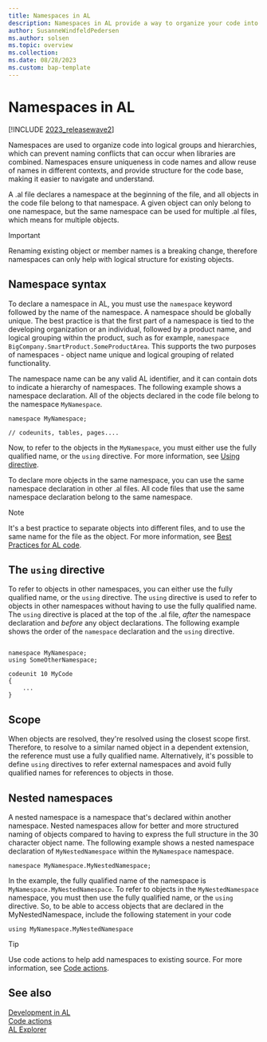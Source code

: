 ```yaml
---
title: Namespaces in AL
description: Namespaces in AL provide a way to organize your code into logical units and avoid naming conflicts.
author: SusanneWindfeldPedersen
ms.author: solsen
ms.topic: overview
ms.collection: 
ms.date: 08/28/2023
ms.custom: bap-template
---
```


# Namespaces in AL

[!INCLUDE [2023_releasewave2](../includes/2023_releasewave2.md)]

Namespaces are used to organize code into logical groups and hierarchies, which can prevent naming conflicts that can occur when libraries are combined. Namespaces ensure uniqueness in code names and allow reuse of names in different contexts, and provide structure for the code base, making it easier to navigate and understand.

A .al file declares a namespace at the beginning of the file, and all objects in the code file belong to that namespace. A given object can only belong to one namespace, but the same namespace can be used for multiple .al files, which means for multiple objects.

> [!IMPORTANT]  
> Renaming existing object or member names is a breaking change, therefore namespaces can only help with logical structure for existing objects.

## Namespace syntax

To declare a namespace in AL, you must use the `namespace` keyword followed by the name of the namespace. A namespace should be globally unique. The best practice is that the first part of a namespace is tied to the developing organization or an individual, followed by a product name, and logical grouping within the product, such as for example, `namespace BigCompany.SmartProduct.SomeProductArea`. This supports the two purposes of namespaces - object name unique and logical grouping of related functionality.

The namespace name can be any valid AL identifier, and it can contain dots to indicate a hierarchy of namespaces. The following example shows a namespace declaration. All of the objects declared in the code file belong to the namespace `MyNamespace`.

```al
namespace MyNamespace;

// codeunits, tables, pages.... 

```

Now, to refer to the objects in the `MyNamespace`, you must either use the fully qualified name, or the `using` directive. For more information, see [Using directive](devenv-namespaces-overview.md#using-directive).

To declare more objects in the same namespace, you can use the same namespace declaration in other .al files. All code files that use the same namespace declaration belong to the same namespace.

> [!NOTE]  
> It's a best practice to separate objects into different files, and to use the same name for the file as the object. For more information, see [Best Practices for AL code](../compliance/apptest-bestpracticesforalcode.md).

## The `using` directive

To refer to objects in other namespaces, you can either use the fully qualified name, or the `using` directive. The `using` directive is used to refer to objects in other namespaces without having to use the fully qualified name. The `using` directive is placed at the top of the .al file, *after* the namespace declaration and *before* any object declarations. The following example shows the order of the `namespace` declaration and the `using` directive.

```al

namespace MyNamespace;
using SomeOtherNamespace;

codeunit 10 MyCode
{
    ...
}

```

## Scope

When objects are resolved, they're resolved using the closest scope first. Therefore, to resolve to a similar named object in a dependent extension, the reference must use a fully qualified name. Alternatively, it's possible to define `using` directives to refer external namespaces and avoid fully qualified names for references to objects in those. 

## Nested namespaces

A nested namespace is a namespace that's declared within another namespace. Nested namespaces allow for better and more structured naming of objects compared to having to express the full structure in the 30 character object name. The following example shows a nested namespace declaration of `MyNestedNamespace` within the `MyNamespace` namespace.

```al
namespace MyNamespace.MyNestedNamespace;

```

In the example, the fully qualified name of the namespace is `MyNamespace.MyNestedNamespace`. To refer to objects in the `MyNestedNamespace` namespace, you must then use the fully qualified name, or the `using` directive. So, to be able to access objects that are declared in the MyNestedNamespace, include the following statement in your code

```al
using MyNamespace.MyNestedNamespace
```

> [!TIP]  
> Use code actions to help add namespaces to existing source. For more information, see [Code actions](devenv-code-actions.md).

## See also

[Development in AL](devenv-dev-overview.md)  
[Code actions](devenv-code-actions.md)  
[AL Explorer](devenv-al-explorer.md)
